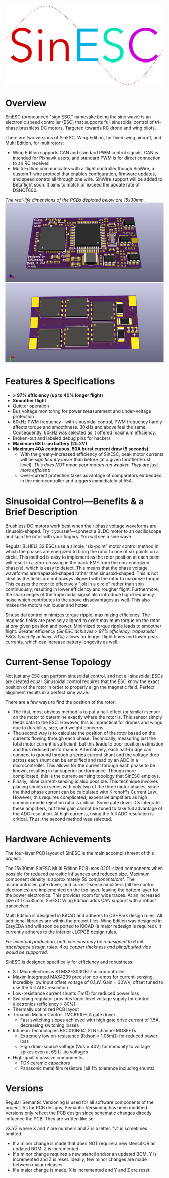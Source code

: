 ![SinESC Logo](https://raw.githubusercontent.com/SAR-mango/SinESC/master/Logo/Logo.png)
# Overview
SinESC (pronounced "sign ESC," namesake being the sine wave) is an electronic speed controller (ESC) that supports full sinusoidal control of tri-phase brushless DC motors. Targeted towards RC drone and wing pilots.

There are two versions of SinESC. Wing Edition, for fixed-wing aircraft, and Multi Edition, for multirotors:
- Wing Edition supports CAN and standard PWM control signals. CAN is intended for Pixhawk users, and standard PWM is for direct connection to an RC receiver.
- Multi Edition communicates with a flight controller though SinWire, a custom 1-wire protocol that enables configuration, firmware updates, and speed control all through one wire. SinWire support will be added to Betaflight soon. It aims to match or exceed the update rate of DSHOT600.

*The real-life dimensions of the PCBs depicted below are 15x30mm.*
![Multi Edition v2.3B Top](https://raw.githubusercontent.com/SAR-mango/SinESC/master/Multi%20Edition/2.3B/SinESC-Multi-2.3B/Exported%20Files/3D%20Render%20Front.jpg)
![Multi Edition v2.3B Bottom](https://raw.githubusercontent.com/SAR-mango/SinESC/master/Multi%20Edition/2.3B/SinESC-Multi-2.3B/Exported%20Files/3D%20Render%20Back.jpg)
# Features & Specifications
- **> 97% efficiency (up to 40% longer flight)**
- **Smoother flight**
- Quieter operation
- Bus voltage monitoring for power measurement and under-voltage protection
- 60kHz PWM frequency—with sinusoidal control, PWM frequency hardly affects torque and smoothness. 30kHz and above feel the same. Consequently, 60kHz was selected as it offered maximum efficiency.
- Broken-out and labeled debug pins for hackers
- **Maximum 6S Li-po battery (25.2V)**
- **Maximum 40A continuous, 50A burst current draw (5 seconds).**
  - With the greatly-increased efficiency of SinESC, peak motor currents will be *significantly lower* than before (at a given throttle/thrust level). *This does NOT mean your motors run weaker. They are just more efficient!*
  - Over-current protection takes advantage of comparators embedded in the microcontroller and triggers immediately at 55A.
# Sinusoidal Control—Benefits & a Brief Description
Brushless DC motors work best when their phase voltage waveforms are sinusoid-shaped. Try it yourself—connect a BLDC motor to an oscilloscope and spin the rotor with your fingers. You will see a sine wave. 

Regular BLHELI_32 ESCs use a simple "six-point" motor control method in which the phases are energized to bring the rotor to one of six points on a circle. This method is easy to implement as the rotor position at each point will result in a zero-crossing in the back-EMF from the non-energized phase(s), which is easy to detect. This means that the phase voltage waveforms are trapezoid-shaped rather than sinusoid-shaped. This is not ideal as the fields are not *always* aligned with the rotor to maximize torque. This causes the rotor to effectively "jolt in a circle" rather than spin continuously, resulting in lower efficiency and rougher flight. Furthermore, the sharp edges of the trapezoidal signal also introduce high-frequency noise which contributes to the above disadvantages as well. This also makes the motors run louder and hotter.

Sinusoidal control minimizes torque ripple, maximizing efficiency. The magnetic fields are precisely aligned to exert maximum torque on the rotor at *any* given position and power. Minimized torque ripple leads to smoother flight. Greater efficiency (*SinESC achieves > 97% efficiency; trapezoidal ESCs typically achieve 70%*) allows for longer flight times and lower peak currents, which can increase battery longevity as well.
# Current-Sense Topology
Not just any ESC can perform sinusoidal control, and not all sinusoidal ESCs are created equal. Sinusoidal control requires that the ESC know the exact position of the rotor in order to properly align the magnetic field. Perfect alignment results in a perfect sine wave.

There are a few ways to find the position of the rotor:
- The first, most obvious method is to put a hall-effect (or similar) sensor on the motor to determine exactly where the rotor is. This sensor simply feeds data to the ESC. However, this is impractical for drones and wings due to durability, size, and weight concerns.
- The second way is to calculate the position of the rotor based on the currents flowing through each phase. Technically, measuring just the total motor current is sufficient, but this leads to poor position estimation and thus reduced performance. Alternatively, each half-bridge can connect to ground through a series current shunt and the voltage drop across each shunt can be amplified and read by an ADC in a microcontroller. This allows for the current through each phase to be known, resulting in far superior performance. Though more complicated, this is the current-sensing topology that SinESC employs.
- Finally, inline current-sensing is also possible. This technique involves placing shunts in series with only two of the three motor phases, since the third phase current can be calculated with Kirchoff's Current Law. However, this requires complicated, expensive amplifiers as high common-mode rejection ratio is critical. Some gate driver ICs integrate these amplifiers, but their gain cannot be tuned to take full advantage of the ADC resolution. At high currents, using the full ADC resolution is critical. Thus, the second method was selected.
# Hardware Achievements
The four-layer PCB layout of SinESC is the main accomplishment of this project:

The 15x30mm SinESC Multi Edition PCB uses 0201-sized components when possible for reduced parasitic influences and reduced size. Maximum component density is approximately *50 components/cm²*. The microcontroller, gate driver, and current-sense amplifiers (all the control electronics) are implemented on the top layer, leaving the bottom layer for the power electronics. This provides room for wide traces. At an increased size of 17.5x35mm, SinESC Wing Edition adds CAN support with a robust transceiver.

Multi Edition is designed in KiCAD and adheres to OSHPark design rules. All additional libraries are within the project files. Wing Edition was designed in EasyEDA and will soon be ported to KiCAD (a major redesign is required). It currently adheres to the inferior JLCPCB design rules.

*For eventual production, both versions may be redesigned to 6 mil trace/space design rules. 4 oz copper thickness and blind/buried vias would be supported.*

SinESC is designed specifically for efficiency and robustness:
- ST Microelectronics STM32F303CBT7 microcontroller
- Maxim Integrated MAX4239 precision op-amps for current-sensing. Incredibly low input offset voltage of 0.1µV. Gain = 30V/V; offset tuned to use the full ADC resolution.
- Low-resistance current shunts (1mΩ) for reduced power loss
- Switching regulator provides logic-level voltage supply for control electronics (efficiency > 80%)
- Thermally optimized PCB layout
- Trinamic Motion Control TMC6100-LA gate driver
  - Fast switching slopes achieved with high gate drive current of 1.5A, decreasing switching losses
- Infineon Technologies BSC010N04LSI N-channel MOSFETs
  - Extremely low on-resistance (Rdson = 1.05mΩ) for reduced power loss
  - High drain-source voltage (Vds = 40V) for immunity to voltage spikes even at 6S Li-po voltages
- High-quality passive components
  - TDK ceramic capacitors
  - Panasonic metal film resistors (all 1% tolerance including shunts)
# Versions
Regular Semantic Versioning is used for all software components of the project. As for PCB designs, Semantic Versioning has been modified. Versions only reflect the PCB design since schematic changes directly influence the PCB. They are written like so:

vX.YZ where X and Y are numbers and Z is a letter. "v" is sometimes omitted.
- If a minor change is made that does NOT require a new stencil OR an updated BOM, Z is incremented.
- If a minor change requires a new stencil and/or an updated BOM, Y is incremented and Z is reset. Ideally, few minor changes are made between major releases.
- If a major change is made, X is incremented and Y and Z are reset.
